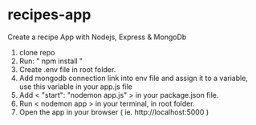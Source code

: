# recipes-app
Create a recipe App with Nodejs, Express &amp; MongoDb

1. clone repo
2. Run: " npm install "
3. Create .env file in root folder.
4. Add mongodb connection link into env file and assign it to a variable, use this variable in your app.js file
5. Add < "start": "nodemon app.js" > in your package.json file.
6. Run < nodemon app > in your terminal, in root folder.
7. Open the app in your browser ( ie. http://localhost:5000 )
